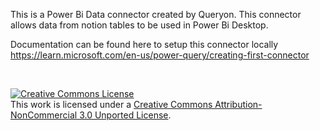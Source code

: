 This is a Power Bi Data connector created by Queryon. This connector allows data from notion tables to be used in Power Bi Desktop.

Documentation can be found here to setup this connector locally 
https://learn.microsoft.com/en-us/power-query/creating-first-connector

<br>

<a rel="license" href="http://creativecommons.org/licenses/by-nc/3.0/"><img alt="Creative Commons License" style="border-width:0" src="https://i.creativecommons.org/l/by-nc/3.0/88x31.png" /></a><br />This work is licensed under a <a rel="license" href="http://creativecommons.org/licenses/by-nc/3.0/">Creative Commons Attribution-NonCommercial 3.0 Unported License</a>.
